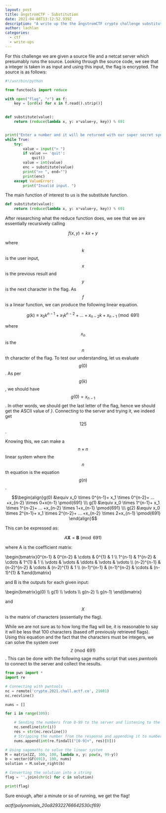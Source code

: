 ```yaml
---
layout: post
title: ångstromCTF - Substitution
date: 2021-04-08T13:12:52.939Z
description: "A write up the the ångstromCTF crypto challenge substitution "
author: lachlan
categories:
  - ctf
  - write-ups
---
```

For this challenge we are given a source file and a netcat server which presumably runs the source. Looking through the source code, we see that a integer is taken in as input and using this input, the flag is encrypted. The source is as follows:

```python
#!/usr/bin/python

from functools import reduce

with open("flag", "r") as f:
    key = [ord(x) for x in f.read().strip()]
    

def substitute(value):
    return (reduce(lambda x, y: x*value+y, key)) % 691


print("Enter a number and it will be returned with our super secret synthetic substitution technique")
while True:
    try:
        value = input("> ")
        if value == 'quit':
            quit()
        value = int(value)
        enc = substitute(value)
        print(">> ", end="")
        print(enc)
    except ValueError:
        print("Invalid input. ")
```

The main function of interest to us is the substitute function.

```python
def substitute(value):
    return (reduce(lambda x, y: x*value+y, key)) % 691
```

After researching what the reduce function does, we see that we are essentially recursively calling 

$$f(x,y) = kx+y$$

where $$k$$ is the user input, $$x$$ is the previous result and $$y$$ is the next character in the flag. As $$f$$ is a linear function, we can produce the following linear equation.

$$g(k) \equiv x_0 k^{n-1}+x_1 k^{n-2}+...+x_{n-2} k+x_{n-1} \pmod{691}$$

where $$x_n$$ is the $$n$$th character of the flag. To test our understanding, let us evaluate $$g(0)$$. As per $$g(k)$$, we should have $$g(0)=x_{n-1}$$. In other words, we should get the last letter of the flag, hence we should get the ASCII value of *}*. Connecting to the server and trying it, we indeed get $$125$$.

Knowing this, we can make a $$n \times n$$ linear system where the $$n$$th equation is the equation $$g(n)$$. 

$$\begin{align}g(0) &\equiv x_0 \times 0^{n-1}+ x_1 \times 0^{n-2}+ ... +x_{n-2} \times 0+x{n-1} \pmod{691} \\\ g(1) &\equiv x_0 \times 1^{n-1}+ x_1 \times 1^{n-2}+ ... +x_{n-2} \times 1+x_{n-1} \pmod{691} \\\ g(2) &\equiv x_0 \times 2^{n-1}+ x_1 \times 2^{n-2}+ ... +x_{n-2} \times 2+x_{n-1} \pmod{691} \end{align}$$

This can be expressed as:

$$A\textbf{X}=\textbf{B} \pmod{691}$$

where A is the coefficient matrix:

\begin{bmatrix}0^{n-1} & 0^{n-2} & \cdots & 0^{1} & 1 \\\ 1^{n-1} & 1^{n-2} & \cdots & 1^{1} & 1 \\\ \vdots & \vdots & \ddots & \vdots & \vdots  \\\ (n-2)^{n-1} & (n-2)^{n-2} & \cdots & (n-2)^{1} & 1 \\\ (n-1)^{n-1} & (n-1)^{n-2} & \cdots & (n-1)^{1} & 1\end{bmatrix}

and B is the outputs for each given input:

\begin{bmatrix}g(0) \\\ g(1) \\\ \vdots \\\ g(n-2) \\\ g(n-1) \end{bmatrix}

and $$X$$ is the matrix of characters (essentially the flag).

While we are not sure as to how long the flag will be, it is reasonable to say it will be less that 100 characters (based off previously retrieved flags). Using this equation and the fact that the characters must be integers, we can solve the system over $$\mathbb{Z}\pmod{691}$$. This can be done with the following sage maths script that uses *pwntools* to connect to the server and collect the results.

```python
from pwn import *
import re

# Connecting with pwntools
nc = remote('crypto.2021.chall.actf.co', 21601)
nc.recvline()

nums = []

for i in range(100):

    # Sending the numbers from 0-99 to the server and listening to the response
    nc.sendline(str(i))
    res = str(nc.recvline())
    # Stripping the number from the response and appending it to numbers
    nums.append(int(re.findall("[0-9]+", res)[0]))

# Using sagemaths to solve the linear system
M = matrix(ZZ, 100, 100, lambda x, y: pow(x, 99-y))
b = vector(GF(691), 100, nums)
solution = M.solve_right(b)

# Converting the solution into a string
flag = ''.join(chr(c) for c in solution)

print(flag)
```

Sure enough, after a minute or so of running, we get the flag!

*actf{polynomials_20a829322766642530cf69}*